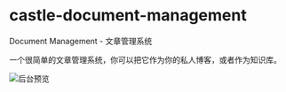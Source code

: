 # castle-document-management
Document Management - 文章管理系统

一个很简单的文章管理系统，你可以把它作为你的私人博客，或者作为知识库。

![后台预览](https://git.oschina.net/uploads/images/2017/0908/153931_e4b5516c_674497.png "WX20170908-153926@2x.png")
